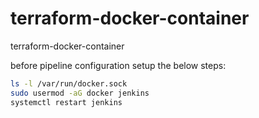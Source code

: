 # terraform-docker-container
terraform-docker-container

before pipeline configuration setup the below steps:

```bash
ls -l /var/run/docker.sock
sudo usermod -aG docker jenkins
systemctl restart jenkins
```
